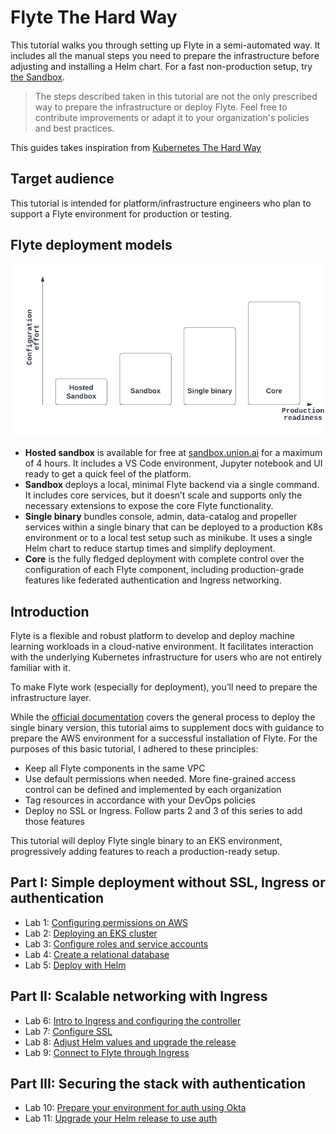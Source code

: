 # Flyte The Hard Way 
This tutorial walks you through setting up Flyte in a semi-automated way. It includes all the manual steps you need to prepare the infrastructure before adjusting and installing a Helm chart. For a fast non-production setup, try [the Sandbox](https://docs.flyte.org/en/latest/deployment/deployment/sandbox.html).

> The steps described taken in this tutorial are not the only prescribed way to prepare the infrastructure or deploy Flyte. Feel free to contribute improvements or adapt it to your organization's policies and best practices.        

This guides takes inspiration from [Kubernetes The Hard Way](https://github.com/kelseyhightower/kubernetes-the-hard-way)
## Target audience
This tutorial is intended for platform/infrastructure engineers who plan to support a Flyte environment for production or testing.
## Flyte deployment models

![](./docs/images/flyte-deployment-1.png)

- **Hosted sandbox** is available for free at [sandbox.union.ai](https://sandbox.union.ai) for a maximum of 4 hours. It includes a VS Code environment, Jupyter notebook and UI ready to get a quick feel of the platform.
- **Sandbox** deploys a local, minimal Flyte backend via a single command. It includes core services, but it doesn’t scale and supports only the necessary extensions to expose the core Flyte functionality.
- **Single binary** bundles console, admin, data-catalog and propeller services within a single binary that can be deployed to a production K8s environment or to a local test setup such as minikube. It uses a single Helm chart to reduce startup times and simplify deployment.
- **Core** is the fully fledged deployment with complete control over the configuration of each Flyte component, including production-grade features like federated authentication and Ingress networking.
 

## Introduction
Flyte is a flexible and robust platform to develop and deploy machine learning workloads in a cloud-native environment. It facilitates interaction with the underlying Kubernetes infrastructure for users who are not entirely familiar with it.

To make Flyte work (especially for deployment), you’ll need to prepare the infrastructure layer.   

While the [official documentation](https://docs.flyte.org/en/latest/deployment/deployment/cloud_simple.html) covers the general process to deploy the single binary version, this tutorial aims to supplement docs with guidance to prepare the AWS environment for a successful installation of Flyte.
For the purposes of this basic tutorial, I adhered to these principles:

- Keep all Flyte components in the same VPC
- Use default permissions when needed. More fine-grained access control can be defined and implemented by each organization
- Tag resources in accordance with your DevOps policies
- Deploy no SSL or Ingress. Follow parts 2 and 3 of this series to add those features 


This tutorial will deploy Flyte single binary to an EKS environment, progressively adding features to reach a production-ready setup.

## Part I: Simple deployment without SSL, Ingress or authentication
- Lab 1: [Configuring permissions on AWS](./docs/01-eks-permissions.md)
- Lab 2: [Deploying an EKS cluster](./docs/02-deploying-eks-cluster.md)
- Lab 3: [Configure roles and service accounts](./docs/03-roles-service-accounts.md)
- Lab 4: [Create a relational database](./docs/04-create-database.md)
- Lab 5: [Deploy with Helm](./docs/05-deploy-with-helm.md) 
## Part II: Scalable networking with Ingress
- Lab 6: [Intro to Ingress and configuring the controller](./docs/06-intro-to-ingress.md)
- Lab 7: [Configure SSL](./docs/07-configure-SSL.md)
- Lab 8: [Adjust Helm values and upgrade the release](./docs/08-adjust-values-upgrade-Helm.md)
- Lab 9: [Connect to Flyte through Ingress](./docs/09-connect-Flyte-ingress.md)

## Part III: Securing the stack with authentication
- Lab 10: [Prepare your environment for auth using Okta](./docs/10-prepare-for-auth.md)
- Lab 11: [Upgrade your Helm release to use auth](./docs/11-upgrade-with-auth.md)

